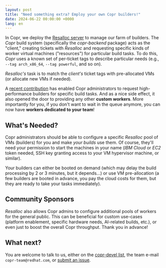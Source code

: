 ```yaml
---
layout: post
title: "Need something extra? Employ your own Copr builders!"
date: 2024-06-22 00:00:00 +0000
lang: en
---
```


In Copr, we deploy the [Resalloc server][resalloc] to manage our farm of
builders.  The _Copr_ build system (specifically the _copr-backend_ package)
acts as the "client," creating tickets with _Resalloc_ and requesting specific
kinds of worker virtual machines ("resources") for particular build tasks.
To do this, _Copr_ uses a known set of per-ticket tags to describe particular
needs (e.g., `--tag arch_x86_64`, `--tag powerful`, and so on).

_Resalloc's_ task is to match the _client's_ ticket tags with pre-allocated VMs
(or allocate new VMs if needed).

A [recent contribution][per-pkg-tags] has enabled Copr administrators to request
high-performance builders for specific build tasks.  And as a nice side effect,
it also opened the door to providing any other **custom workers**.  More
importantly for you, if you don't want to wait in the queue anymore, you can now
have **workers dedicated to your team**!


What's Needed?
--------------

Copr administrators should be able to configure a specific _Resalloc_ pool of
VMs (builders) for you and make *your builds* use them.  Of course, they'll need
your permission to start the machines in your name (_IBM Cloud_ or _EC2_ token
needed, SSH key granting access to your VM hypervisor machine, or
similar).

Your builders can either be booted on demand (which may delay the build
processing by 2 or 3 minutes, but it depends...) or use VM pre-allocation (a few
builders are booted in advance, you pay the cloud costs for them, but they are
ready to take your tasks immediately).

Community Sponsors
------------------

_Resalloc_ also allows Copr admins to configure additional pools of workers for
the general public.  This can be beneficial for custom use-cases (platform
enablement, specific hardware needs, AI-related builds, etc.), or even just to
boost the overall Copr throughput.  Thank you in advance!

What next?
----------

You are welcome to talk to us, either on the [copr-devel list][list], the team
e-mail `copr-team@redhat.com`, or [submit an issue][tracker].


[tracker]: https://github.com/fedora-copr/copr/issues/new
[list]: https://lists.fedorahosted.org/archives/list/copr-devel%40lists.fedorahosted.org/
[resalloc]: https://github.com/praiskup/resalloc
[per-pkg-tags]: https://github.com/fedora-copr/copr/commit/9e71174fca5bd18feee1ebc3959cf6f36c4b0c28
[fedora-copr]: https://copr.fedorainfracloud.org/
